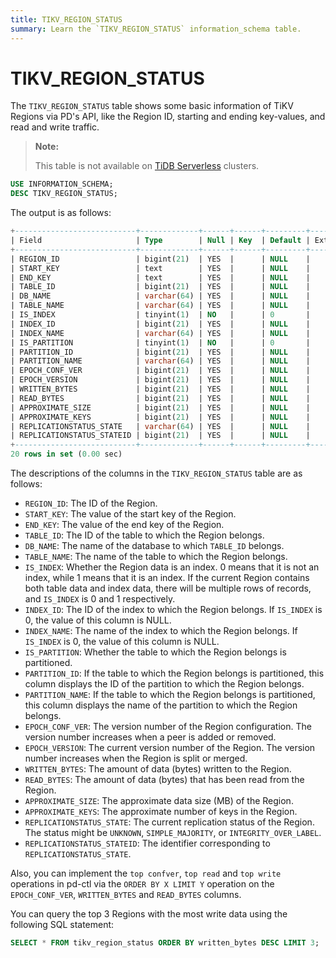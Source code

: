 ```yaml
---
title: TIKV_REGION_STATUS
summary: Learn the `TIKV_REGION_STATUS` information_schema table.
---
```


# TIKV_REGION_STATUS

The `TIKV_REGION_STATUS` table shows some basic information of TiKV Regions via PD's API, like the Region ID, starting and ending key-values, and read and write traffic.

> **Note:**
>
> This table is not available on [TiDB Serverless](https://docs.pingcap.com/tidbcloud/select-cluster-tier#tidb-serverless) clusters.

```sql
USE INFORMATION_SCHEMA;
DESC TIKV_REGION_STATUS;
```

The output is as follows:

```sql
+---------------------------+-------------+------+------+---------+-------+
| Field                     | Type        | Null | Key  | Default | Extra |
+---------------------------+-------------+------+------+---------+-------+
| REGION_ID                 | bigint(21)  | YES  |      | NULL    |       |
| START_KEY                 | text        | YES  |      | NULL    |       |
| END_KEY                   | text        | YES  |      | NULL    |       |
| TABLE_ID                  | bigint(21)  | YES  |      | NULL    |       |
| DB_NAME                   | varchar(64) | YES  |      | NULL    |       |
| TABLE_NAME                | varchar(64) | YES  |      | NULL    |       |
| IS_INDEX                  | tinyint(1)  | NO   |      | 0       |       |
| INDEX_ID                  | bigint(21)  | YES  |      | NULL    |       |
| INDEX_NAME                | varchar(64) | YES  |      | NULL    |       |
| IS_PARTITION              | tinyint(1)  | NO   |      | 0       |       |
| PARTITION_ID              | bigint(21)  | YES  |      | NULL    |       |
| PARTITION_NAME            | varchar(64) | YES  |      | NULL    |       |
| EPOCH_CONF_VER            | bigint(21)  | YES  |      | NULL    |       |
| EPOCH_VERSION             | bigint(21)  | YES  |      | NULL    |       |
| WRITTEN_BYTES             | bigint(21)  | YES  |      | NULL    |       |
| READ_BYTES                | bigint(21)  | YES  |      | NULL    |       |
| APPROXIMATE_SIZE          | bigint(21)  | YES  |      | NULL    |       |
| APPROXIMATE_KEYS          | bigint(21)  | YES  |      | NULL    |       |
| REPLICATIONSTATUS_STATE   | varchar(64) | YES  |      | NULL    |       |
| REPLICATIONSTATUS_STATEID | bigint(21)  | YES  |      | NULL    |       |
+---------------------------+-------------+------+------+---------+-------+
20 rows in set (0.00 sec)
```

The descriptions of the columns in the `TIKV_REGION_STATUS` table are as follows:

* `REGION_ID`: The ID of the Region.
* `START_KEY`: The value of the start key of the Region.
* `END_KEY`: The value of the end key of the Region.
* `TABLE_ID`: The ID of the table to which the Region belongs.
* `DB_NAME`: The name of the database to which `TABLE_ID` belongs.
* `TABLE_NAME`: The name of the table to which the Region belongs.
* `IS_INDEX`: Whether the Region data is an index. 0 means that it is not an index, while 1 means that it is an index. If the current Region contains both table data and index data, there will be multiple rows of records, and `IS_INDEX` is 0 and 1 respectively.
* `INDEX_ID`: The ID of the index to which the Region belongs. If `IS_INDEX` is 0, the value of this column is NULL.
* `INDEX_NAME`: The name of the index to which the Region belongs. If `IS_INDEX` is 0, the value of this column is NULL.
* `IS_PARTITION`: Whether the table to which the Region belongs is partitioned.
* `PARTITION_ID`: If the table to which the Region belongs is partitioned, this column displays the ID of the partition to which the Region belongs.
* `PARTITION_NAME`: If the table to which the Region belongs is partitioned, this column displays the name of the partition to which the Region belongs.
* `EPOCH_CONF_VER`: The version number of the Region configuration. The version number increases when a peer is added or removed.
* `EPOCH_VERSION`: The current version number of the Region. The version number increases when the Region is split or merged.
* `WRITTEN_BYTES`: The amount of data (bytes) written to the Region.
* `READ_BYTES`: The amount of data (bytes) that has been read from the Region.
* `APPROXIMATE_SIZE`: The approximate data size (MB) of the Region.
* `APPROXIMATE_KEYS`: The approximate number of keys in the Region.
* `REPLICATIONSTATUS_STATE`: The current replication status of the Region. The status might be `UNKNOWN`, `SIMPLE_MAJORITY`, or `INTEGRITY_OVER_LABEL`.
* `REPLICATIONSTATUS_STATEID`: The identifier corresponding to `REPLICATIONSTATUS_STATE`.

Also, you can implement the `top confver`, `top read` and `top write` operations in pd-ctl via the `ORDER BY X LIMIT Y` operation on the `EPOCH_CONF_VER`, `WRITTEN_BYTES` and `READ_BYTES` columns.

You can query the top 3 Regions with the most write data using the following SQL statement:

```sql
SELECT * FROM tikv_region_status ORDER BY written_bytes DESC LIMIT 3;
```
